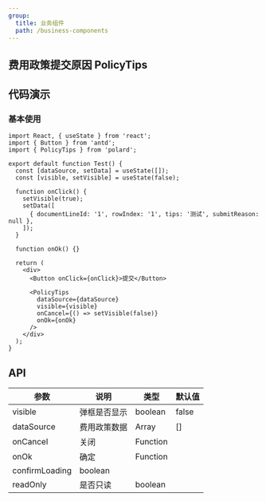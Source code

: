 ```yaml
---
group:
  title: 业务组件
  path: /business-components
---
```


## 费用政策提交原因 PolicyTips

## 代码演示

### 基本使用

```tsx
import React, { useState } from 'react';
import { Button } from 'antd';
import { PolicyTips } from 'polard';

export default function Test() {
  const [dataSource, setData] = useState([]);
  const [visible, setVisible] = useState(false);

  function onClick() {
    setVisible(true);
    setData([
      { documentLineId: '1', rowIndex: '1', tips: '测试', submitReason: null },
    ]);
  }

  function onOk() {}

  return (
    <div>
      <Button onClick={onClick}>提交</Button>

      <PolicyTips
        dataSource={dataSource}
        visible={visible}
        onCancel={() => setVisible(false)}
        onOk={onOk}
      />
    </div>
  );
}
```

## API

| 参数           | 说明         | 类型     | 默认值 |
| -------------- | ------------ | -------- | ------ |
| visible        | 弹框是否显示 | boolean  | false  |
| dataSource     | 费用政策数据 | Array    | []     |
| onCancel       | 关闭         | Function |        |
| onOk           | 确定         | Function |        |
| confirmLoading | boolean      |          |
| readOnly       | 是否只读     | boolean  |        |

